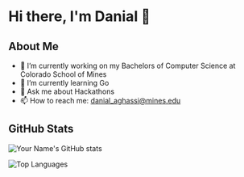 # Hi there, I'm Danial 👋

## About Me
- 🔭 I’m currently working on my Bachelors of Computer Science at Colorado School of Mines
- 🌱 I’m currently learning Go
- 💬 Ask me about Hackathons
- 📫 How to reach me: danial_aghassi@mines.edu

## GitHub Stats
![Your Name's GitHub stats](https://github-readme-stats.vercel.app/api?username=daghassi&show_icons=true&theme=radical)

![Top Languages](https://github-readme-stats.vercel.app/api/top-langs/?username=daghassi&layout=compact&theme=radical)
